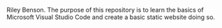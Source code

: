 Riley Benson.
The purpose of this repository is to learn the basics of Microsoft Visual Studio Code and create a basic static website doing so.